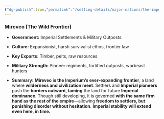 ```yaml
---
{"dg-publish":true,"permalink":"/setting-details/major-nations/the-imperium-solis/imperial-provinces/mireveo/"}
---
```


### **Mireveo (The Wild Frontier)**

- **Government:** Imperial Settlements & Military Outposts
	
- **Culture:** Expansionist, harsh survivalist ethos, frontier law
	
- **Key Exports:** Timber, pelts, raw resources
	
- **Military Strength:** Pioneer regiments, fortified outposts, warbeast hunters
	
- **Summary:** **Mireveo is the Imperium’s ever-expanding frontier**, a land where **wilderness and civilization meet**. Settlers and **Imperial pioneers** push the **borders outward**, **taming** the land for future **Imperial dominance**. Though still developing, it is governed **with the same firm hand as the rest of the empire**—allowing **freedom to settlers, but punishing disorder without hesitation.** **Imperial stability will extend even here, in time.**